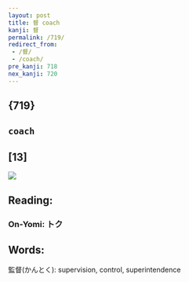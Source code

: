 ```yaml
---
layout: post
title: 督 coach
kanji: 督
permalink: /719/
redirect_from:
 - /督/
 - /coach/
pre_kanji: 718
nex_kanji: 720
---
```


## {719}

## `coach`

## [13]

<div class="stroke"><img src="E79DA3.png" /></div>

## Reading:

### On-Yomi: トク

## Words:

監督(かんとく): supervision, control, superintendence
